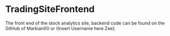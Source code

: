 # TradingSiteFrontend
The front end of the stock analytics site, backend code can be found on the GitHub of Markian00 or {Insert Username here Zee}.
